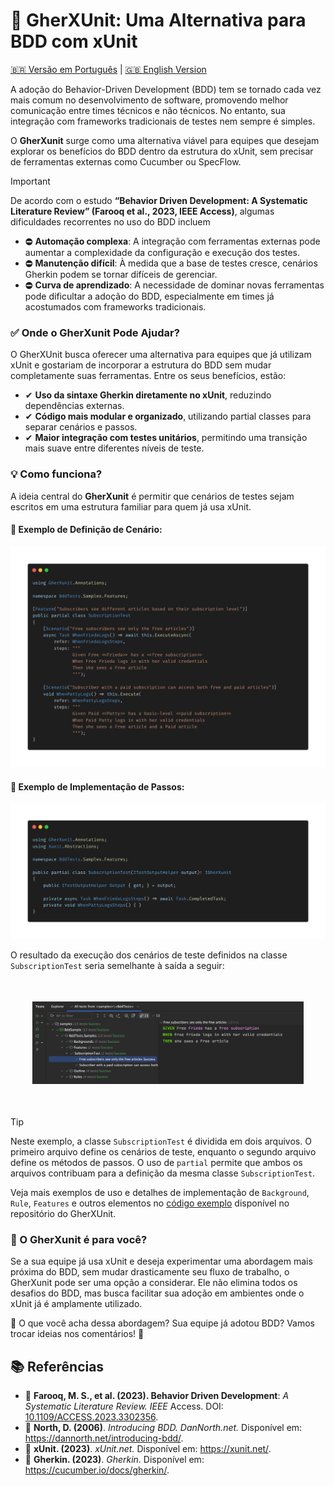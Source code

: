 # 🚀 GherXUnit: Uma Alternativa para BDD com xUnit
[🇧🇷 Versão em Português](README_PTBR.md) | [🇬🇧 English Version](README.md)

A adoção do Behavior-Driven Development (BDD) tem se tornado cada vez mais comum no desenvolvimento de software, promovendo melhor comunicação entre times técnicos e não técnicos. No entanto, sua integração com frameworks tradicionais de testes nem sempre é simples.

O **GherXunit** surge como uma alternativa viável para equipes que desejam explorar os benefícios do BDD dentro da estrutura do xUnit, sem precisar de ferramentas externas como Cucumber ou SpecFlow.

> [!IMPORTANT]  
> De acordo com o estudo **“Behavior Driven Development: A Systematic Literature Review” (Farooq et al., 2023, IEEE Access)**, algumas dificuldades recorrentes no uso do BDD incluem
> - ⛔︎ **Automação complexa**: A integração com ferramentas externas pode aumentar a complexidade da configuração e execução dos testes.
> - ⛔︎ **Manutenção difícil**: À medida que a base de testes cresce, cenários Gherkin podem se tornar difíceis de gerenciar.
> - ⛔︎ **Curva de aprendizado**: A necessidade de dominar novas ferramentas pode dificultar a adoção do BDD, especialmente em times já acostumados com frameworks tradicionais.

### ✅ Onde o GherXunit Pode Ajudar?

O GherXUnit busca oferecer uma alternativa para equipes que já utilizam xUnit e gostariam de incorporar a estrutura do BDD sem mudar completamente suas ferramentas. Entre os seus benefícios, estão:

- ✔ **Uso da sintaxe Gherkin diretamente no xUnit**, reduzindo dependências externas.
- ✔ **Código mais modular e organizado**, utilizando partial classes para separar cenários e passos.
- ✔ **Maior integração com testes unitários**, permitindo uma transição mais suave entre diferentes níveis de teste.

### 💡 Como funciona?

A ideia central do **GherXunit** é permitir que cenários de testes sejam escritos em uma estrutura familiar para quem já usa xUnit.

####  📌 Exemplo de Definição de Cenário:
![img.png](docs/img_code1.png)

#### 📌 Exemplo de Implementação de Passos:
![img.png](docs/img_code2.png)

O resultado da execução dos cenários de teste definidos na classe `SubscriptionTest` seria semelhante à saída a seguir:

<p align="center" style="padding: 35px">
  <img src="docs/img3.png" alt="img.png" width="1386"/>
</p>

> [!TIP]  
> Neste exemplo, a classe `SubscriptionTest` é dividida em dois arquivos. O primeiro arquivo define os cenários de teste, enquanto o segundo arquivo define os métodos de passos. O uso de `partial` permite que ambos os arquivos contribuam para a definição da mesma classe `SubscriptionTest`.

Veja mais exemplos de uso e detalhes de implementação de `Background`, `Rule`, `Features` e outros elementos
no [código exemplo](/src/sample/BddSample/Samples) disponível no repositório do GherXUnit.

### 🔎 O GherXunit é para você?

Se a sua equipe já usa xUnit e deseja experimentar uma abordagem mais próxima do BDD, sem mudar drasticamente seu fluxo de trabalho, o GherXunit pode ser uma opção a considerar. Ele não elimina todos os desafios do BDD, mas busca facilitar sua adoção em ambientes onde o xUnit já é amplamente utilizado.

💬 O que você acha dessa abordagem? Sua equipe já adotou BDD? Vamos trocar ideias nos comentários! 🚀

## 📚 Referências

- 📖 **Farooq, M. S., et al. (2023). Behavior Driven Development**: _A Systematic Literature Review. IEEE_ Access. DOI: [10.1109/ACCESS.2023.3302356](https://doi.org/10.1109/ACCESS.2023.3302356).
- 📖 **North, D. (2006)**. _Introducing BDD. DanNorth.net._ Disponível em: https://dannorth.net/introducing-bdd/.
- 📖 **xUnit. (2023)**. _xUnit.net._ Disponível em: https://xunit.net/.
- 📖 **Gherkin. (2023)**. _Gherkin._ Disponível em: https://cucumber.io/docs/gherkin/.


